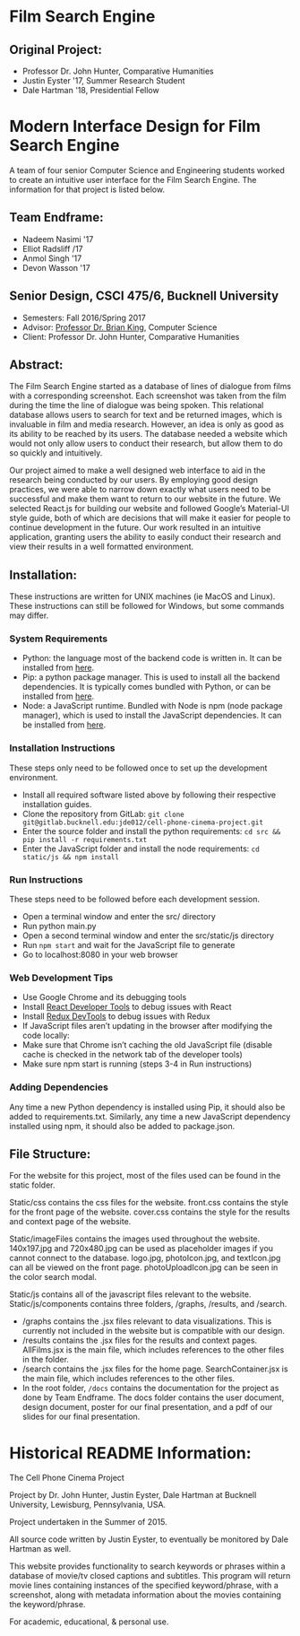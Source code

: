 # Film Search Engine

## Original Project:
* Professor Dr. John Hunter, Comparative Humanities
* Justin Eyster '17, Summer Research Student
* Dale Hartman '18, Presidential Fellow


# Modern Interface Design for Film Search Engine


A team of four senior Computer Science and Engineering students worked to create an intuitive user interface for the Film Search Engine. The information for that project is listed below.


## Team Endframe:  
* Nadeem Nasimi '17  
* Elliot Radsliff /17  
* Anmol Singh '17  
* Devon Wasson '17  



## Senior Design, CSCI 475/6, Bucknell University  
* Semesters: Fall 2016/Spring 2017  
* Advisor: <a href="http://www.eg.bucknell.edu/~brk009/">Professor Dr. Brian King</a>, Computer Science  
* Client: Professor Dr. John Hunter, Comparative Humanities  

## Abstract:
The Film Search Engine started as a database of lines of dialogue from films with a corresponding screenshot. Each screenshot was taken from the film during the time the line of dialogue was being spoken. This relational database allows users to search for text and be returned images, which is invaluable in film and media research. However, an idea is only as good as its ability to be reached by its users. The database needed a website which would not only allow users to conduct their research, but allow them to do so quickly and intuitively. 

Our project aimed to make a well designed web interface to aid in the research being conducted by our users. By employing good design practices, we were able to narrow down exactly what users need to be successful and make them want to return to our website in the future. We selected React.js for building our website and followed Google’s Material-UI style guide, both of which are decisions that will make it easier for people to continue development in the future. Our work resulted in an intuitive application, granting users the ability to easily conduct their research and view their results in a well formatted environment. 

## Installation:

These instructions are written for UNIX machines (ie MacOS and Linux). These instructions can still be followed for Windows, but some commands may differ.

### System Requirements

* Python: the language most of the backend code is written in. It can be installed from <a href="https://www.python.org/">here</a>.
* Pip: a python package manager. This is used to install all the backend dependencies. It is typically comes bundled with Python, or can be installed from <a href="https://pip.pypa.io/en/stable/">here</a>.
* Node: a JavaScript runtime. Bundled with Node is npm (node package manager), which is used to install the JavaScript dependencies. It can be installed from <a href="https://nodejs.org/en/download/">here</a>.


### Installation Instructions

These steps only need to be followed once to set up the development environment. 

* Install all required software listed above by following their respective installation guides.
* Clone the repository from GitLab: `git clone git@gitlab.bucknell.edu:jde012/cell-phone-cinema-project.git`
* Enter the source folder and install the python requirements: `cd src && pip install -r requirements.txt`
* Enter the JavaScript folder and install the node requirements: `cd static/js && npm install`


### Run Instructions

These steps need to be followed before each development session. 

* Open a terminal window and enter the src/ directory
* Run python main.py
* Open a second terminal window and enter the src/static/js directory
* Run `npm start` and wait for the JavaScript file to generate
* Go to localhost:8080 in your web browser


### Web Development Tips

* Use Google Chrome and its debugging tools
* Install <a href="https://chrome.google.com/webstore/detail/react-developer-tools/fmkadmapgofadopljbjfkapdkoienihi">React Developer Tools</a> to debug issues with React
* Install <a href="https://chrome.google.com/webstore/detail/redux-devtools/lmhkpmbekcpmknklioeibfkpmmfibljd?hl=en">Redux DevTools</a> to debug issues with Redux
* If JavaScript files aren’t updating in the browser after modifying the code locally:
* Make sure that Chrome isn’t caching the old JavaScript file (disable cache is checked in the network tab of the developer tools)
* Make sure npm start is running (steps 3-4 in Run instructions) 


### Adding Dependencies

Any time a new Python dependency is installed using Pip, it should also be added to requirements.txt. Similarly, any time a new JavaScript dependency installed using npm, it should also be added to package.json. 

## File Structure:
For the website for this project, most of the files used can be found in the static folder. 

Static/css contains the css files for the website. front.css contains the style for the front page of the website. cover.css contains the style for the results and context page of the website. 

Static/imageFiles contains the images used throughout the website. 140x197.jpg and 720x480.jpg can be used as placeholder images if you cannot connect to the database. logo.jpg, photoIcon.jpg, and textIcon.jpg can all be viewed on the front page. photoUploadIcon.jpg can be seen in the color search modal.

Static/js contains all of the javascript files relevant to the website. Static/js/components contains three folders, /graphs, /results, and /search.
* /graphs contains the .jsx files relevant to data visualizations. This is currently not included in the website but is compatible with our design.  
* /results contains the .jsx files for the results and context pages. AllFilms.jsx is the main file, which includes references to the other files in the folder.
* /search contains the .jsx files for the home page. SearchContainer.jsx is the main file, which includes references to the other files.
* In the root folder, `/docs` contains the documentation for the project as done by Team Endframe. The docs folder contains the user document, design document, poster for our final presentation, and a pdf of our slides for our final presentation. 


# Historical README Information:

The Cell Phone Cinema Project

Project by Dr. John Hunter, Justin Eyster, Dale Hartman at Bucknell University,
Lewisburg, Pennsylvania, USA.

Project undertaken in the Summer of 2015.

All source code written by Justin Eyster, to eventually be monitored by Dale Hartman as well.

This website provides functionality to search keywords or phrases within a database of movie/tv
closed captions and subtitles. This program will return movie lines containing instances
of the specified keyword/phrase, with a screenshot, along with metadata information about
the movies containing the keyword/phrase.

For academic, educational, & personal use.
